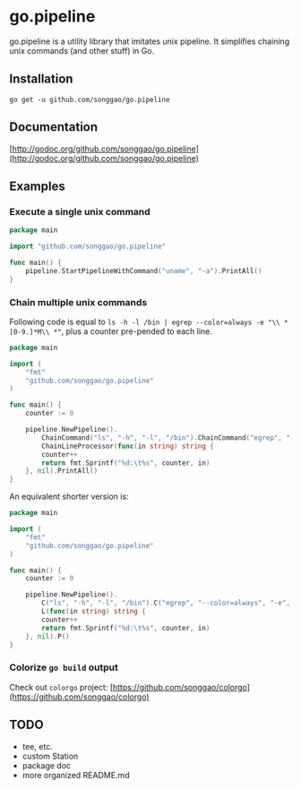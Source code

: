 # go.pipeline
go.pipeline is a utility library that imitates unix pipeline. It simplifies chaining unix commands (and other stuff) in Go.

## Installation
```
go get -u github.com/songgao/go.pipeline
```

## Documentation
[http://godoc.org/github.com/songgao/go.pipeline](http://godoc.org/github.com/songgao/go.pipeline)

## Examples

### Execute a single unix command
```go
package main

import "github.com/songgao/go.pipeline"

func main() {
	pipeline.StartPipelineWithCommand("uname", "-a").PrintAll()
}
```

### Chain multiple unix commands
Following code is equal to `ls -h -l /bin | egrep --color=always -e "\\ *[0-9.]*M\\ *"`, plus a counter pre-pended to each line.
```go
package main

import (
	"fmt"
	"github.com/songgao/go.pipeline"
)

func main() {
	counter := 0

	pipeline.NewPipeline().
		ChainCommand("ls", "-h", "-l", "/bin").ChainCommand("egrep", "--color=always", "-e", `\ *[0-9.]*M\ *`).
		ChainLineProcessor(func(in string) string {
		counter++
		return fmt.Sprintf("%d:\t%s", counter, in)
	}, nil).PrintAll()
}
```
An equivalent shorter version is:
```go
package main

import (
	"fmt"
	"github.com/songgao/go.pipeline"
)

func main() {
	counter := 0

	pipeline.NewPipeline().
		C("ls", "-h", "-l", "/bin").C("egrep", "--color=always", "-e", `\ *[0-9.]*M\ *`).
		L(func(in string) string {
		counter++
		return fmt.Sprintf("%d:\t%s", counter, in)
	}, nil).P()
}
```

### Colorize `go build` output
Check out `colorgo` project: [https://github.com/songgao/colorgo](https://github.com/songgao/colorgo)

## TODO
* tee, etc.
* custom Station
* package doc
* more organized README.md
